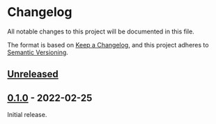 # Changelog

All notable changes to this project will be documented in this file.

The format is based on [Keep a Changelog](https://keepachangelog.com/en/1.0.0/),
and this project adheres to [Semantic Versioning](https://semver.org/spec/v2.0.0.html).

## [Unreleased]

## [0.1.0] - 2022-02-25

Initial release.

[unreleased]: https://github.com/Amanieu/corosensei/compare/v0.1.0...HEAD
[0.1.0]: https://github.com/Amanieu/corosensei/releases/tag/v0.1.0
